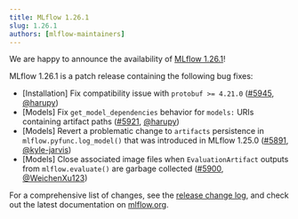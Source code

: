 ```yaml
---
title: MLflow 1.26.1
slug: 1.26.1
authors: [mlflow-maintainers]
---
```


We are happy to announce the availability of [MLflow 1.26.1](https://github.com/mlflow/mlflow/releases/tag/v1.26.1)!

MLflow 1.26.1 is a patch release containing the following bug fixes:

- [Installation] Fix compatibility issue with `protobuf >= 4.21.0` ([#5945](https://github.com/mlflow/mlflow/pull/5945), [@harupy](https://github.com/harupy))
- [Models] Fix `get_model_dependencies` behavior for `models:` URIs containing artifact paths ([#5921](https://github.com/mlflow/mlflow/pull/5921), [@harupy](https://github.com/harupy))
- [Models] Revert a problematic change to `artifacts` persistence in `mlflow.pyfunc.log_model()` that was introduced in MLflow 1.25.0 ([#5891](https://github.com/mlflow/mlflow/pull/5891), [@kyle-jarvis](https://github.com/kyle-jarvis))
- [Models] Close associated image files when `EvaluationArtifact` outputs from `mlflow.evaluate()` are garbage collected ([#5900](https://github.com/mlflow/mlflow/pull/5900), [@WeichenXu123](https://github.com/WeichenXu123))

For a comprehensive list of changes, see the [release change log](https://github.com/mlflow/mlflow/releases/tag/v1.26.1), and check out the latest documentation on [mlflow.org](http://mlflow.org/).
